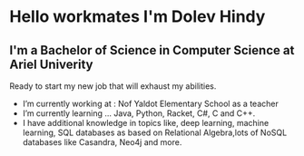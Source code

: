 
# Hello workmates  I'm Dolev Hindy 
## I'm a Bachelor of Science in Computer Science at Ariel Univerity 
Ready to start my new job that will exhaust my abilities.
- I’m currently working at : Nof Yaldot Elementary School as a teacher
- I’m currently learning ... Java, Python, Racket, C#, C and C++.
- I have additional knowledge in topics like, deep learning, machine learning, SQL databases as based on Relational Algebra,lots of NoSQL databases like Casandra, Neo4j and more.
